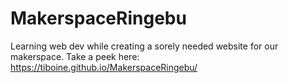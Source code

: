 # MakerspaceRingebu

Learning web dev while creating a sorely needed website for our makerspace. 
Take a peek here: https://tiboine.github.io/MakerspaceRingebu/
